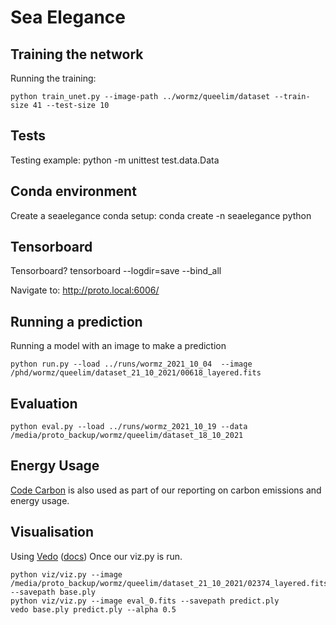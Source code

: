 # Sea Elegance

## Training the network
Running the training:

    python train_unet.py --image-path ../wormz/queelim/dataset --train-size 41 --test-size 10

## Tests
Testing example: 
    python -m unittest test.data.Data

## Conda environment
Create a seaelegance conda setup:
    conda create -n seaelegance python

## Tensorboard
Tensorboard?
    tensorboard --logdir=save --bind_all

Navigate to:
    http://proto.local:6006/


## Running a prediction
Running a model with an image to make a prediction

    python run.py --load ../runs/wormz_2021_10_04  --image /phd/wormz/queelim/dataset_21_10_2021/00618_layered.fits

## Evaluation

    python eval.py --load ../runs/wormz_2021_10_19 --data /media/proto_backup/wormz/queelim/dataset_18_10_2021

## Energy Usage
[Code Carbon](https://github.com/mlco2/codecarbon) is also used as part of our reporting on carbon emissions and energy usage.

## Visualisation

Using [Vedo](https://github.com/marcomusy/vedo) ([docs](https://vedo.embl.es/autodocs/content/vedo/index.html)) Once our viz.py is run.

    python viz/viz.py --image /media/proto_backup/wormz/queelim/dataset_21_10_2021/02374_layered.fits --savepath base.ply
    python viz/viz.py --image eval_0.fits --savepath predict.ply
    vedo base.ply predict.ply --alpha 0.5